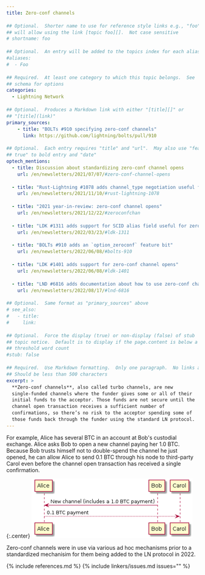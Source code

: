 ```yaml
---
title: Zero-conf channels

## Optional.  Shorter name to use for reference style links e.g., "foo"
## will allow using the link [topic foo][].  Not case sensitive
# shortname: foo

## Optional.  An entry will be added to the topics index for each alias
#aliases:
#  - Foo

## Required.  At least one category to which this topic belongs.  See
## schema for options
categories:
  - Lightning Network

## Optional.  Produces a Markdown link with either "[title][]" or
## "[title](link)"
primary_sources:
    - title: "BOLTs #910 specifying zero-conf channels"
      link: https://github.com/lightning/bolts/pull/910

## Optional.  Each entry requires "title" and "url".  May also use "feature:
## true" to bold entry and "date"
optech_mentions:
  - title: Discussion about standardizing zero-conf channel opens
    url: /en/newsletters/2021/07/07/#zero-conf-channel-opens

  - title: "Rust-Lightning #1078 adds channel_type negotiation useful for zero-conf channels"
    url: /en/newsletters/2021/11/10/#rust-lightning-1078

  - title: "2021 year-in-review: zero-conf channel opens"
    url: /en/newsletters/2021/12/22/#zeroconfchan

  - title: "LDK #1311 adds support for SCID alias field useful for zero-conf channels"
    url: /en/newsletters/2022/03/23/#ldk-1311

  - title: "BOLTs #910 adds an `option_zeroconf` feature bit"
    url: /en/newsletters/2022/06/08/#bolts-910

  - title: "LDK #1401 adds support for zero-conf channel opens"
    url: /en/newsletters/2022/06/08/#ldk-1401

  - title: "LND #6816 adds documentation about how to use zero-conf channels"
    url: /en/newsletters/2022/08/17/#lnd-6816

## Optional.  Same format as "primary_sources" above
# see_also:
#   - title:
#     link:

## Optional.  Force the display (true) or non-display (false) of stub
## topic notice.  Default is to display if the page.content is below a
## threshold word count
#stub: false

## Required.  Use Markdown formatting.  Only one paragraph.  No links allowed.
## Should be less than 500 characters
excerpt: >
  **Zero-conf channels**, also called turbo channels, are new
  single-funded channels where the funder gives some or all of their
  initial funds to the acceptor. Those funds are not secure until the
  channel open transaction receives a sufficient number of
  confirmations, so there’s no risk to the acceptor spending some of
  those funds back through the funder using the standard LN protocol.
---
```

For example, Alice has several BTC in an account at Bob's custodial
exchange.  Alice asks Bob to open a new channel paying her 1.0 BTC.
Because Bob trusts himself not to double-spend the channel he just
opened, he can allow Alice to send 0.1 BTC through his node to
third-party Carol even before the channel open transaction has received
a single confirmation.

{:.center}
![Zero-conf channel illustration](/img/posts/2021-07-zeroconf-channels.png)

Zero-conf channels were in use via various ad hoc mechanisms prior to a
standardized mechanisim for them being added to the LN protocol in 2022.

{% include references.md %}
{% include linkers/issues.md issues="" %}
